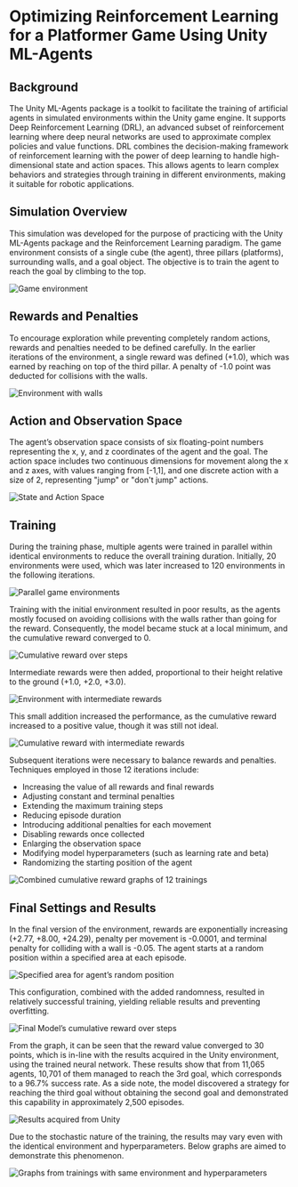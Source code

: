 # Optimizing Reinforcement Learning for a Platformer Game Using Unity ML-Agents

## Background

The Unity ML-Agents package is a toolkit to facilitate the training of artificial agents in simulated environments within the Unity game engine. It supports Deep Reinforcement Learning (DRL), an advanced subset of reinforcement learning where deep neural networks are used to approximate complex policies and value functions. DRL combines the decision-making framework of reinforcement learning with the power of deep learning to handle high-dimensional state and action spaces. This allows agents to learn complex behaviors and strategies through training in different environments, making it suitable for robotic applications.

## Simulation Overview

This simulation was developed for the purpose of practicing with the Unity ML-Agents package and the Reinforcement Learning paradigm. The game environment consists of a single cube (the agent), three pillars (platforms), surrounding walls, and a goal object. The objective is to train the agent to reach the goal by climbing to the top.

![Game environment](images/image1.png)

## Rewards and Penalties

To encourage exploration while preventing completely random actions, rewards and penalties needed to be defined carefully. In the earlier iterations of the environment, a single reward was defined (+1.0), which was earned by reaching on top of the third pillar. A penalty of -1.0 point was deducted for collisions with the walls.

![Environment with walls](images/image1.png)

## Action and Observation Space

The agent’s observation space consists of six floating-point numbers representing the x, y, and z coordinates of the agent and the goal. The action space includes two continuous dimensions for movement along the x and z axes, with values ranging from [-1,1], and one discrete action with a size of 2, representing "jump" or "don't jump" actions.

![State and Action Space](images/image1.png)

## Training

During the training phase, multiple agents were trained in parallel within identical environments to reduce the overall training duration. Initially, 20 environments were used, which was later increased to 120 environments in the following iterations.

![Parallel game environments](images/image1.png)

Training with the initial environment resulted in poor results, as the agents mostly focused on avoiding collisions with the walls rather than going for the reward. Consequently, the model became stuck at a local minimum, and the cumulative reward converged to 0.

![Cumulative reward over steps](images/image1.png)

Intermediate rewards were then added, proportional to their height relative to the ground (+1.0, +2.0, +3.0).

![Environment with intermediate rewards](images/image1.png)

This small addition increased the performance, as the cumulative reward increased to a positive value, though it was still not ideal.

![Cumulative reward with intermediate rewards](images/image1.png)

Subsequent iterations were necessary to balance rewards and penalties. Techniques employed in those 12 iterations include:
- Increasing the value of all rewards and final rewards
- Adjusting constant and terminal penalties
- Extending the maximum training steps
- Reducing episode duration
- Introducing additional penalties for each movement
- Disabling rewards once collected
- Enlarging the observation space
- Modifying model hyperparameters (such as learning rate and beta)
- Randomizing the starting position of the agent

![Combined cumulative reward graphs of 12 trainings](images/image1.png)

## Final Settings and Results

In the final version of the environment, rewards are exponentially increasing (+2.77, +8.00, +24.29), penalty per movement is -0.0001, and terminal penalty for colliding with a wall is -0.05. The agent starts at a random position within a specified area at each episode.

![Specified area for agent’s random position](images/image1.png)

This configuration, combined with the added randomness, resulted in relatively successful training, yielding reliable results and preventing overfitting.

![Final Model’s cumulative reward over steps](images/image1.png)

From the graph, it can be seen that the reward value converged to 30 points, which is in-line with the results acquired in the Unity environment, using the trained neural network. These results show that from 11,065 agents, 10,701 of them managed to reach the 3rd goal, which corresponds to a 96.7% success rate. As a side note, the model discovered a strategy for reaching the third goal without obtaining the second goal and demonstrated this capability in approximately 2,500 episodes.

![Results acquired from Unity](images/image1.png)

Due to the stochastic nature of the training, the results may vary even with the identical environment and hyperparameters. Below graphs are aimed to demonstrate this phenomenon.

![Graphs from trainings with same environment and hyperparameters](images/image1.png)
